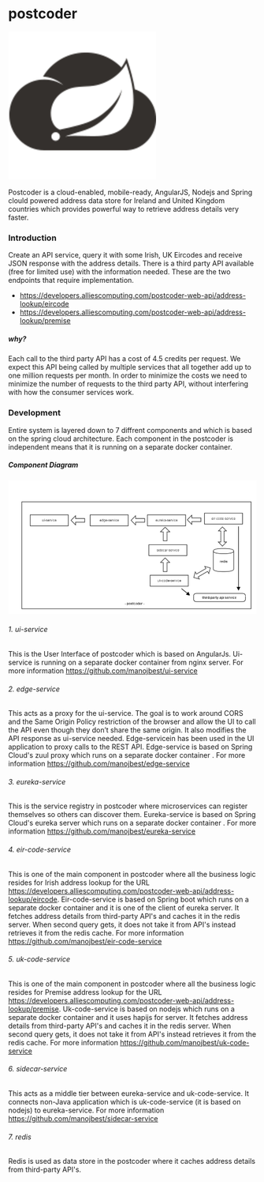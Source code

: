# postcoder

[![N|Solid](https://github.com/manojbest/postcoder/blob/master/springcloud.png)](http://projects.spring.io/spring-cloud/)

Postcoder is a cloud-enabled, mobile-ready, AngularJS, Nodejs and Spring clould powered address data store for Ireland and United Kingdom countries which provides powerful way to retrieve address details very faster.

### Introduction
Create an API service, query it with some Irish, UK Eircodes and receive JSON response with the address details. There is a third party API available (free for limited use) with the information needed. These are the two endpoints that require implementation.

- https://developers.alliescomputing.com/postcoder-web-api/address-lookup/eircode
- https://developers.alliescomputing.com/postcoder-web-api/address-lookup/premise

##### why?
Each call to the third party API has a cost of 4.5 credits per request. We expect this API being called by multiple services that all together add up to one million requests per month. In order to minimize the costs we need to minimize the number of requests to the third party API, without interfering with how the consumer services work.

### Development
Entire system is layered down to 7 diffrent components and which is based on the spring cloud architecture. Each component in the postcoder is independent means that it is running on a separate docker container.

##### Component Diagram

![alt tag](https://github.com/manojbest/postcoder/blob/master/postcoder.png)


###### 1. ui-service
This is the User Interface of postcoder which is based on AngularJs. Ui-service is running on a separate docker container from nginx server. 
For more information https://github.com/manojbest/ui-service

###### 2. edge-service
This acts as a proxy for the ui-service. The goal is to work around CORS and the Same Origin Policy restriction of the browser and allow the UI to call the API even though they don’t share the same origin. It also modifies the API response as ui-service needed. Edge-servicein has been used in the UI application to proxy calls to the REST API. 
Edge-service is based on Spring Cloud's zuul proxy which runs on a separate docker container .
For more information https://github.com/manojbest/edge-service

###### 3. eureka-service
This is the service registry in postcoder where microservices can register themselves so others can discover them.
Eureka-service is based on Spring Cloud's eureka server which runs on a separate docker container .
For more information https://github.com/manojbest/eureka-service

###### 4. eir-code-service
This is one of the main component in postcoder where all the business logic resides for Irish address lookup for the URL https://developers.alliescomputing.com/postcoder-web-api/address-lookup/eircode.
Eir-code-service is based on Spring boot which runs on a separate docker container and it is one of the client of eureka server. It fetches address details from third-party API's and caches it in the redis server. When second query gets, it does not take it from API's instead retrieves it from the redis cache.
For more information https://github.com/manojbest/eir-code-service

###### 5. uk-code-service
This is one of the main component in postcoder where all the business logic resides for Premise address lookup for the URL https://developers.alliescomputing.com/postcoder-web-api/address-lookup/premise.
Uk-code-service is based on nodejs which runs on a separate docker container and it uses hapijs for server. It fetches address details from third-party API's and caches it in the redis server. When second query gets, it does not take it from API's instead retrieves it from the redis cache.
For more information https://github.com/manojbest/uk-code-service

###### 6. sidecar-service
This acts as a middle tier between eureka-service and uk-code-service. It connects non-Java application which is uk-code-service (it is based on nodejs) to eureka-service.
For more information https://github.com/manojbest/sidecar-service

###### 7. redis
Redis is used as data store in the postcoder where it caches address details from third-party API's.